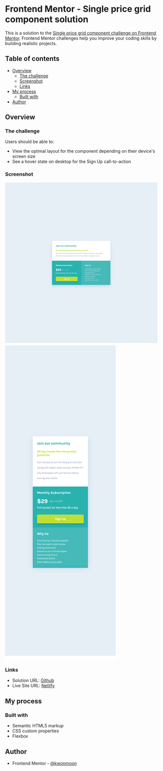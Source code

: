 # Frontend Mentor - Single price grid component solution

This is a solution to the [Single price grid component challenge on Frontend Mentor](https://www.frontendmentor.io/challenges/single-price-grid-component-5ce41129d0ff452fec5abbbc). Frontend Mentor challenges help you improve your coding skills by building realistic projects. 

## Table of contents

- [Overview](#overview)
  - [The challenge](#the-challenge)
  - [Screenshot](#screenshot)
  - [Links](#links)
- [My process](#my-process)
  - [Built with](#built-with)
- [Author](#author)

## Overview

### The challenge

Users should be able to:

- View the optimal layout for the component depending on their device's screen size
- See a hover state on desktop for the Sign Up call-to-action

### Screenshot

![](./screenshot.png)
![](./screenshot2.png)

### Links

- Solution URL: [Github](https://github.com/kwonmoon/single-price-grid-component-master)
- Live Site URL: [Netlify](https://iridescent-tanuki-a85f57.netlify.app/)

## My process

### Built with

- Semantic HTML5 markup
- CSS custom properties
- Flexbox

## Author

- Frontend Mentor - [@kwonmoon](https://www.frontendmentor.io/profile/kwonmoon)

